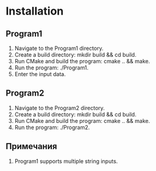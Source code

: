 # Installation

## Program1

1. Navigate to the Program1 directory.
2. Create a build directory: mkdir build && cd build.
3. Run CMake and build the program: cmake .. && make.
4. Run the program: ./Program1.
5. Enter the input data.

## Program2

1. Navigate to the Program2 directory.
2. Create a build directory: mkdir build && cd build.
3. Run CMake and build the program: cmake .. && make.
4. Run the program: ./Program2.

## Примечания

1. Program1 supports multiple string inputs.
